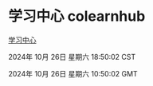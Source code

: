 # 学习中心 colearnhub
[学习中心](http://219.139.197.74:56308/colearnhub/)

2024年 10月 26日 星期六 18:50:02 CST

2024年 10月 26日 星期六 10:50:02 GMT
